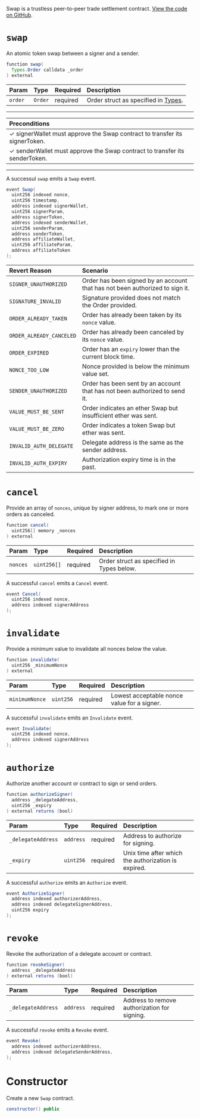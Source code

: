 Swap is a trustless peer-to-peer trade settlement contract. [View the code on GitHub](https://github.com/airswap/airswap-protocols/tree/master/protocols/swap).

# `swap`

An atomic token swap between a signer and a sender.

```java
function swap(
  Types.Order calldata _order
) external
```

| Param   | Type    | Required | Description                                     |
| :------ | :------ | :------- | :---------------------------------------------- |
| `order` | `Order` | required | Order struct as specified in [Types](types.md). |

---

| Preconditions                                                              |
| :------------------------------------------------------------------------- |
| ✓ signerWallet must approve the Swap contract to transfer its signerToken. |
| ✓ senderWallet must approve the Swap contract to transfer its senderToken. |

---

A successul `swap` emits a `Swap` event.

```java
event Swap(
  uint256 indexed nonce,
  uint256 timestamp,
  address indexed signerWallet,
  uint256 signerParam,
  address signerToken,
  address indexed senderWallet,
  uint256 senderParam,
  address senderToken,
  address affiliateWallet,
  uint256 affiliateParam,
  address affiliateToken
);
```

| Revert Reason            | Scenario                                                                     |
| :----------------------- | :--------------------------------------------------------------------------- |
| `SIGNER_UNAUTHORIZED`    | Order has been signed by an account that has not been authorized to sign it. |
| `SIGNATURE_INVALID`      | Signature provided does not match the Order provided.                        |
| `ORDER_ALREADY_TAKEN`    | Order has already been taken by its `nonce` value.                           |
| `ORDER_ALREADY_CANCELED` | Order has already been canceled by its `nonce` value.                        |
| `ORDER_EXPIRED`          | Order has an `expiry` lower than the current block time.                     |
| `NONCE_TOO_LOW`          | Nonce provided is below the minimum value set.                               |
| `SENDER_UNAUTHORIZED`    | Order has been sent by an account that has not been authorized to send it.   |
| `VALUE_MUST_BE_SENT`     | Order indicates an ether Swap but insufficient ether was sent.               |
| `VALUE_MUST_BE_ZERO`     | Order indicates a token Swap but ether was sent.                             |
| `INVALID_AUTH_DELEGATE`  | Delegate address is the same as the sender address.                          |
| `INVALID_AUTH_EXPIRY`    | Authorization expiry time is in the past.                                    |

# `cancel`

Provide an array of `nonces`, unique by signer address, to mark one or more orders as canceled.

```java
function cancel(
  uint256[] memory _nonces
) external
```

| Param    | Type        | Required | Description                               |
| :------- | :---------- | :------- | :---------------------------------------- |
| `nonces` | `uint256[]` | required | Order struct as specified in Types below. |

A successful `cancel` emits a `Cancel` event.

```java
event Cancel(
  uint256 indexed nonce,
  address indexed signerAddress
);
```

# `invalidate`

Provide a minimum value to invalidate all nonces below the value.

```java
function invalidate(
  uint256 _minimumNonce
) external
```

| Param          | Type      | Required | Description                                 |
| :------------- | :-------- | :------- | :------------------------------------------ |
| `minimumNonce` | `uint256` | required | Lowest acceptable nonce value for a signer. |

A successful `invalidate` emits an `Invalidate` event.

```java
event Invalidate(
  uint256 indexed nonce,
  address indexed signerAddress
);
```

# `authorize`

Authorize another account or contract to sign or send orders.

```java
function authorizeSigner(
  address _delegateAddress,
  uint256 _expiry
) external returns (bool)
```

| Param              | Type      | Required | Description                                         |
| :----------------- | :-------- | :------- | :-------------------------------------------------- |
| `_delegateAddress` | `address` | required | Address to authorize for signing.                   |
| `_expiry`          | `uint256` | required | Unix time after which the authorization is expired. |

A successful `authorize` emits an `Authorize` event.

```java
event AuthorizeSigner(
  address indexed authorizerAddress,
  address indexed delegateSignerAddress,
  uint256 expiry
);
```

# `revoke`

Revoke the authorization of a delegate account or contract.

```java
function revokeSigner(
  address _delegateAddress
) external returns (bool)
```

| Param              | Type      | Required | Description                                  |
| :----------------- | :-------- | :------- | :------------------------------------------- |
| `_delegateAddress` | `address` | required | Address to remove authorization for signing. |

A successful `revoke` emits a `Revoke` event.

```java
event Revoke(
  address indexed authorizerAddress,
  address indexed delegateSenderAddress,
);
```

# Constructor

Create a new `Swap` contract.

```java
constructor() public
```
